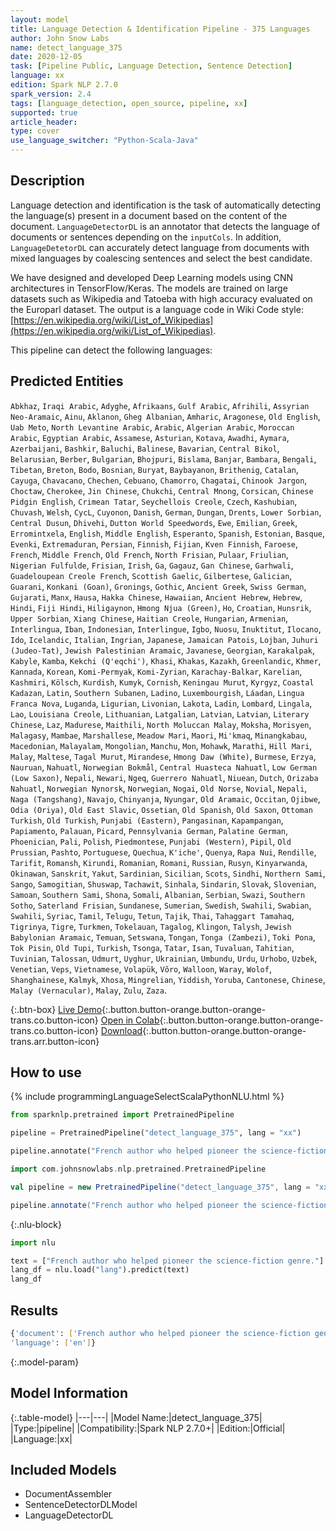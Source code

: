 ```yaml
---
layout: model
title: Language Detection & Identification Pipeline - 375 Languages
author: John Snow Labs
name: detect_language_375
date: 2020-12-05
task: [Pipeline Public, Language Detection, Sentence Detection]
language: xx
edition: Spark NLP 2.7.0
spark_version: 2.4
tags: [language_detection, open_source, pipeline, xx]
supported: true
article_header:
type: cover
use_language_switcher: "Python-Scala-Java"
---
```


## Description

Language detection and identification is the task of automatically detecting the language(s) present in a document based on the content of the document. ``LanguageDetectorDL`` is an annotator that detects the language of documents or sentences depending on the ``inputCols``. In addition, ``LanguageDetetorDL`` can accurately detect language from documents with mixed languages by coalescing sentences and select the best candidate.

We have designed and developed Deep Learning models using CNN architectures in TensorFlow/Keras. The models are trained on large datasets such as Wikipedia and Tatoeba with high accuracy evaluated on the Europarl dataset. The output is a language code in Wiki Code style: [https://en.wikipedia.org/wiki/List_of_Wikipedias](https://en.wikipedia.org/wiki/List_of_Wikipedias).

This pipeline can detect the following languages:

## Predicted Entities
`Abkhaz`, `Iraqi Arabic`, `Adyghe`, `Afrikaans`, `Gulf Arabic`, `Afrihili`, `Assyrian Neo-Aramaic`, `Ainu`, `Aklanon`, `Gheg Albanian`, `Amharic`, `Aragonese`, `Old English`, `Uab Meto`, `North Levantine Arabic`, `Arabic`, `Algerian Arabic`, `Moroccan Arabic`, `Egyptian Arabic`, `Assamese`, `Asturian`, `Kotava`, `Awadhi`, `Aymara`, `Azerbaijani`, `Bashkir`, `Baluchi`, `Balinese`, `Bavarian`, `Central Bikol`, `Belarusian`, `Berber`, `Bulgarian`, `Bhojpuri`, `Bislama`, `Banjar`, `Bambara`, `Bengali`, `Tibetan`, `Breton`, `Bodo`, `Bosnian`, `Buryat`, `Baybayanon`, `Brithenig`, `Catalan`, `Cayuga`, `Chavacano`, `Chechen`, `Cebuano`, `Chamorro`, `Chagatai`, `Chinook Jargon`, `Choctaw`, `Cherokee`, `Jin Chinese`, `Chukchi`, `Central Mnong`, `Corsican`, `Chinese Pidgin English`, `Crimean Tatar`, `Seychellois Creole`, `Czech`, `Kashubian`, `Chuvash`, `Welsh`, `CycL`, `Cuyonon`, `Danish`, `German`, `Dungan`, `Drents`, `Lower Sorbian`, `Central Dusun`, `Dhivehi`, `Dutton World Speedwords`, `Ewe`, `Emilian`, `Greek`, `Erromintxela`, `English`, `Middle English`, `Esperanto`, `Spanish`, `Estonian`, `Basque`, `Evenki`, `Extremaduran`, `Persian`, `Finnish`, `Fijian`, `Kven Finnish`, `Faroese`, `French`, `Middle French`, `Old French`, `North Frisian`, `Pulaar`, `Friulian`, `Nigerian Fulfulde`, `Frisian`, `Irish`, `Ga`, `Gagauz`, `Gan Chinese`, `Garhwali`, `Guadeloupean Creole French`, `Scottish Gaelic`, `Gilbertese`, `Galician`, `Guarani`, `Konkani (Goan)`, `Gronings`, `Gothic`, `Ancient Greek`, `Swiss German`, `Gujarati`, `Manx`, `Hausa`, `Hakka Chinese`, `Hawaiian`, `Ancient Hebrew`, `Hebrew`, `Hindi`, `Fiji Hindi`, `Hiligaynon`, `Hmong Njua (Green)`, `Ho`, `Croatian`, `Hunsrik`, `Upper Sorbian`, `Xiang Chinese`, `Haitian Creole`, `Hungarian`, `Armenian`, `Interlingua`, `Iban`, `Indonesian`, `Interlingue`, `Igbo`, `Nuosu`, `Inuktitut`, `Ilocano`, `Ido`, `Icelandic`, `Italian`, `Ingrian`, `Japanese`, `Jamaican Patois`, `Lojban`, `Juhuri (Judeo-Tat)`, `Jewish Palestinian Aramaic`, `Javanese`, `Georgian`, `Karakalpak`, `Kabyle`, `Kamba`, `Kekchi (Q'eqchi')`, `Khasi`, `Khakas`, `Kazakh`, `Greenlandic`, `Khmer`, `Kannada`, `Korean`, `Komi-Permyak`, `Komi-Zyrian`, `Karachay-Balkar`, `Karelian`, `Kashmiri`, `Kölsch`, `Kurdish`, `Kumyk`, `Cornish`, `Keningau Murut`, `Kyrgyz`, `Coastal Kadazan`, `Latin`, `Southern Subanen`, `Ladino`, `Luxembourgish`, `Láadan`, `Lingua Franca Nova`, `Luganda`, `Ligurian`, `Livonian`, `Lakota`, `Ladin`, `Lombard`, `Lingala`, `Lao`, `Louisiana Creole`, `Lithuanian`, `Latgalian`, `Latvian`, `Latvian`, `Literary Chinese`, `Laz`, `Madurese`, `Maithili`, `North Moluccan Malay`, `Moksha`, `Morisyen`, `Malagasy`, `Mambae`, `Marshallese`, `Meadow Mari`, `Maori`, `Mi'kmaq`, `Minangkabau`, `Macedonian`, `Malayalam`, `Mongolian`, `Manchu`, `Mon`, `Mohawk`, `Marathi`, `Hill Mari`, `Malay`, `Maltese`, `Tagal Murut`, `Mirandese`, `Hmong Daw (White)`, `Burmese`, `Erzya`, `Nauruan`, `Nahuatl`, `Norwegian Bokmål`, `Central Huasteca Nahuatl`, `Low German (Low Saxon)`, `Nepali`, `Newari`, `Ngeq`, `Guerrero Nahuatl`, `Niuean`, `Dutch`, `Orizaba Nahuatl`, `Norwegian Nynorsk`, `Norwegian`, `Nogai`, `Old Norse`, `Novial`, `Nepali`, `Naga (Tangshang)`, `Navajo`, `Chinyanja`, `Nyungar`, `Old Aramaic`, `Occitan`, `Ojibwe`, `Odia (Oriya)`, `Old East Slavic`, `Ossetian`, `Old Spanish`, `Old Saxon`, `Ottoman Turkish`, `Old Turkish`, `Punjabi (Eastern)`, `Pangasinan`, `Kapampangan`, `Papiamento`, `Palauan`, `Picard`, `Pennsylvania German`, `Palatine German`, `Phoenician`, `Pali`, `Polish`, `Piedmontese`, `Punjabi (Western)`, `Pipil`, `Old Prussian`, `Pashto`, `Portuguese`, `Quechua`, `K'iche'`, `Quenya`, `Rapa Nui`, `Rendille`, `Tarifit`, `Romansh`, `Kirundi`, `Romanian`, `Romani`, `Russian`, `Rusyn`, `Kinyarwanda`, `Okinawan`, `Sanskrit`, `Yakut`, `Sardinian`, `Sicilian`, `Scots`, `Sindhi`, `Northern Sami`, `Sango`, `Samogitian`, `Shuswap`, `Tachawit`, `Sinhala`, `Sindarin`, `Slovak`, `Slovenian`, `Samoan`, `Southern Sami`, `Shona`, `Somali`, `Albanian`, `Serbian`, `Swazi`, `Southern Sotho`, `Saterland Frisian`, `Sundanese`, `Sumerian`, `Swedish`, `Swahili`, `Swabian`, `Swahili`, `Syriac`, `Tamil`, `Telugu`, `Tetun`, `Tajik`, `Thai`, `Tahaggart Tamahaq`, `Tigrinya`, `Tigre`, `Turkmen`, `Tokelauan`, `Tagalog`, `Klingon`, `Talysh`, `Jewish Babylonian Aramaic`, `Temuan`, `Setswana`, `Tongan`, `Tonga (Zambezi)`, `Toki Pona`, `Tok Pisin`, `Old Tupi`, `Turkish`, `Tsonga`, `Tatar`, `Isan`, `Tuvaluan`, `Tahitian`, `Tuvinian`, `Talossan`, `Udmurt`, `Uyghur`, `Ukrainian`, `Umbundu`, `Urdu`, `Urhobo`, `Uzbek`, `Venetian`, `Veps`, `Vietnamese`, `Volapük`, `Võro`, `Walloon`, `Waray`, `Wolof`, `Shanghainese`, `Kalmyk`, `Xhosa`, `Mingrelian`, `Yiddish`, `Yoruba`, `Cantonese`, `Chinese`, `Malay (Vernacular)`, `Malay`, `Zulu`, `Zaza`.

{:.btn-box}
[Live Demo](https://demo.johnsnowlabs.com/public/LANGUAGE_DETECTOR/){:.button.button-orange.button-orange-trans.co.button-icon}
[Open in Colab](https://colab.research.google.com/github/JohnSnowLabs/spark-nlp-workshop/blob/master/jupyter/annotation/english/language-detection/Language_Detection_and_Indentification.ipynb){:.button.button-orange.button-orange-trans.co.button-icon}
[Download](https://s3.amazonaws.com/auxdata.johnsnowlabs.com/public/models/detect_language_375_xx_2.7.0_2.4_1607185980306.zip){:.button.button-orange.button-orange-trans.arr.button-icon}

## How to use



<div class="tabs-box" markdown="1">
{% include programmingLanguageSelectScalaPythonNLU.html %}

```python
from sparknlp.pretrained import PretrainedPipeline

pipeline = PretrainedPipeline("detect_language_375", lang = "xx")

pipeline.annotate("French author who helped pioneer the science-fiction genre.")
```

```scala
import com.johnsnowlabs.nlp.pretrained.PretrainedPipeline

val pipeline = new PretrainedPipeline("detect_language_375", lang = "xx")

pipeline.annotate("French author who helped pioneer the science-fiction genre.")
```

{:.nlu-block}
```python
import nlu

text = ["French author who helped pioneer the science-fiction genre."]
lang_df = nlu.load("lang").predict(text)
lang_df
```

</div>

## Results

```bash
{'document': ['French author who helped pioneer the science-fiction genre.'],
'language': ['en']}
```

{:.model-param}
## Model Information

{:.table-model}
|---|---|
|Model Name:|detect_language_375|
|Type:|pipeline|
|Compatibility:|Spark NLP 2.7.0+|
|Edition:|Official|
|Language:|xx|

## Included Models

- DocumentAssembler
- SentenceDetectorDLModel
- LanguageDetectorDL